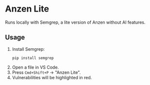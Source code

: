 # Anzen Lite

Runs locally with Semgrep, a lite version of Anzen without AI features.

## Usage
1. Install Semgrep:
   ```bash
   pip install semgrep
   ```
2. Open a file in VS Code.
3. Press `Cmd+Shift+P` → "Anzen Lite".
4. Vulnerabilities will be highlighted in red.
